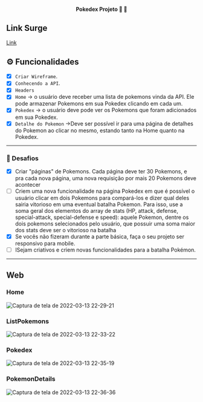 <h4 align="center"> 
	 Pokedex Projeto 🚀 🚧
</h4>

## Link Surge
[Link](http://romantic-cobweb.surge.sh/)

## ⚙️ Funcionalidades

- [x] `Criar Wireframe`.
- [x] `Conhecendo a API`.
- [x]  `Headers` 
- [x] `Home` → o usuário deve receber uma lista de pokemons vinda da API. Ele pode armazenar Pokemons em sua Pokedex clicando em cada um.
- [x] `Pokedex` → o usuário deve pode ver os Pokemons que foram adicionados em sua Pokedex. 
- [x] `Detalhe do Pokemon` →Deve ser possível ir para uma página de detalhes do Pokemon ao clicar no mesmo, estando tanto na Home quanto na Pokedex.
---
### 🏅  Desafios

- [x]   Criar "páginas" de Pokemons. Cada página deve ter 30 Pokemons, e pra cada nova página, uma nova requisição por mais 20 Pokemons deve acontecer
- [ ]  Criem uma nova funcionalidade na página Pokedex em que é possível o usuário clicar em dois Pokemons para compará-los e dizer qual deles sairia vitorioso em uma eventual batalha Pokemon. Para isso, use a soma geral dos elementos do array de stats (HP, attack, defense, special-attack, special-defense e speed): aquele Pokemon, dentre os dois pokemons selecionados pelo usuário, que possuir uma soma maior dos stats deve ser o vitorioso na batalha
- [x]  Se vocês não fizeram durante a parte básica, faça o seu projeto ser responsivo para mobile.
- [ ]  ISejam criativos e criem novas funcionalidades para a batalha Pokémon. 

---
## Web
### Home
![Captura de tela de 2022-03-13 22-29-21](https://user-images.githubusercontent.com/14335370/158089901-5c8d42bc-5438-4846-9b81-7e9fd3fa8242.png)
### ListPokemons
![Captura de tela de 2022-03-13 22-33-22](https://user-images.githubusercontent.com/14335370/158090068-9c7302b4-1f65-46b9-93bf-a3941c5d4072.png)
### Pokedex
![Captura de tela de 2022-03-13 22-35-19](https://user-images.githubusercontent.com/14335370/158090211-d5de2853-02b4-4dbd-9613-3b8e70489340.png)
### PokemonDetails
![Captura de tela de 2022-03-13 22-36-36](https://user-images.githubusercontent.com/14335370/158090329-42657aa5-ab17-47b4-8885-caff8a22f758.png)
